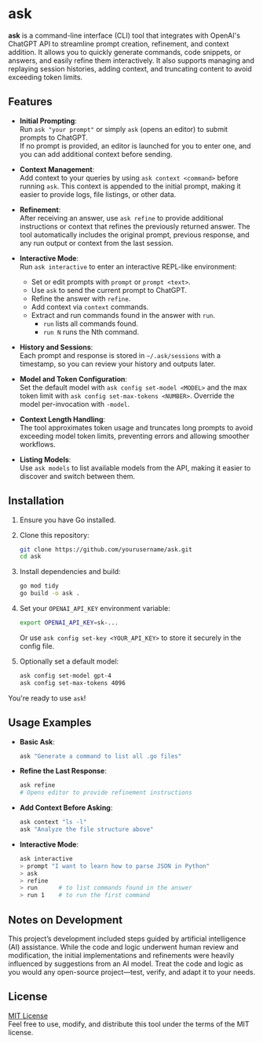 # ask

**ask** is a command-line interface (CLI) tool that integrates with OpenAI's ChatGPT API to streamline prompt creation, refinement, and context addition. It allows you to quickly generate commands, code snippets, or answers, and easily refine them interactively. It also supports managing and replaying session histories, adding context, and truncating content to avoid exceeding token limits.

## Features

- **Initial Prompting**:  
  Run `ask "your prompt"` or simply `ask` (opens an editor) to submit prompts to ChatGPT.  
  If no prompt is provided, an editor is launched for you to enter one, and you can add additional context before sending.

- **Context Management**:  
  Add context to your queries by using `ask context <command>` before running `ask`. This context is appended to the initial prompt, making it easier to provide logs, file listings, or other data.

- **Refinement**:  
  After receiving an answer, use `ask refine` to provide additional instructions or context that refines the previously returned answer. The tool automatically includes the original prompt, previous response, and any run output or context from the last session.

- **Interactive Mode**:  
  Run `ask interactive` to enter an interactive REPL-like environment:
  - Set or edit prompts with `prompt` or `prompt <text>`.
  - Use `ask` to send the current prompt to ChatGPT.
  - Refine the answer with `refine`.
  - Add context via `context` commands.
  - Extract and run commands found in the answer with `run`.
    - `run` lists all commands found.
    - `run N` runs the Nth command.
  
- **History and Sessions**:  
  Each prompt and response is stored in `~/.ask/sessions` with a timestamp, so you can review your history and outputs later.

- **Model and Token Configuration**:  
  Set the default model with `ask config set-model <MODEL>` and the max token limit with `ask config set-max-tokens <NUMBER>`. Override the model per-invocation with `-model`.

- **Context Length Handling**:  
  The tool approximates token usage and truncates long prompts to avoid exceeding model token limits, preventing errors and allowing smoother workflows.

- **Listing Models**:  
  Use `ask models` to list available models from the API, making it easier to discover and switch between them.

## Installation

1. Ensure you have Go installed.
2. Clone this repository:
   ```bash
   git clone https://github.com/yourusername/ask.git
   cd ask
   ```
3. Install dependencies and build:
   ```bash
   go mod tidy
   go build -o ask .
   ```
4. Set your `OPENAI_API_KEY` environment variable:
   ```bash
   export OPENAI_API_KEY=sk-...
   ```
   Or use `ask config set-key <YOUR_API_KEY>` to store it securely in the config file.

5. Optionally set a default model:
   ```bash
   ask config set-model gpt-4
   ask config set-max-tokens 4096
   ```

You're ready to use `ask`!

## Usage Examples

- **Basic Ask**:
  ```bash
  ask "Generate a command to list all .go files"
  ```
  
- **Refine the Last Response**:
  ```bash
  ask refine
  # Opens editor to provide refinement instructions
  ```
  
- **Add Context Before Asking**:
  ```bash
  ask context "ls -l"
  ask "Analyze the file structure above"
  ```

- **Interactive Mode**:
  ```bash
  ask interactive
  > prompt "I want to learn how to parse JSON in Python"
  > ask
  > refine
  > run      # to list commands found in the answer
  > run 1    # to run the first command
  ```

## Notes on Development

This project’s development included steps guided by artificial intelligence (AI) assistance. While the code and logic underwent human review and modification, the initial implementations and refinements were heavily influenced by suggestions from an AI model. Treat the code and logic as you would any open-source project—test, verify, and adapt it to your needs.

## License

[MIT License](LICENSE)  
Feel free to use, modify, and distribute this tool under the terms of the MIT license.
